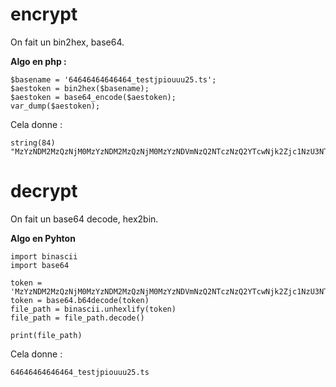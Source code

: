 # encrypt

On fait un  bin2hex, base64.

**Algo en php :**

    $basename = '64646464646464_testjpiouuu25.ts';  
	$aestoken = bin2hex($basename);  
	$aestoken = base64_encode($aestoken);
	var_dump($aestoken);

Cela donne :

	string(84) "MzYzNDM2MzQzNjM0MzYzNDM2MzQzNjM0MzYzNDVmNzQ2NTczNzQ2YTcwNjk2Zjc1NzU3NTMyMzUyZTc0NzM="

# decrypt

On fait un base64 decode, hex2bin.

**Algo en Pyhton**

	import binascii
	import base64

	token = 'MzYzNDM2MzQzNjM0MzYzNDM2MzQzNjM0MzYzNDVmNzQ2NTczNzQ2YTcwNjk2Zjc1NzU3NTMyMzUyZTc0NzM='
	token = base64.b64decode(token)
	file_path = binascii.unhexlify(token)
	file_path = file_path.decode()

	print(file_path)

Cela donne :

	64646464646464_testjpiouuu25.ts
